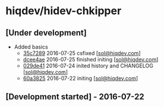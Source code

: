 # hiqdev/hidev-chkipper

## [Under development]

- Added basics
    - [35c7289] 2016-07-25 csfixed [sol@hiqdev.com]
    - [dcee4ae] 2016-07-25 finished initing [sol@hiqdev.com]
    - [029de41] 2016-07-24 inited history and CHANGELOG [sol@hiqdev.com]
    - [60a3825] 2016-07-22 initing [sol@hiqdev.com]

## [Development started] - 2016-07-22

[60a3825]: https://github.com/hiqdev/hidev-chkipper/commit/60a3825
[029de41]: https://github.com/hiqdev/hidev-chkipper/commit/029de41
[35c7289]: https://github.com/hiqdev/hidev-chkipper/commit/35c7289
[dcee4ae]: https://github.com/hiqdev/hidev-chkipper/commit/dcee4ae
